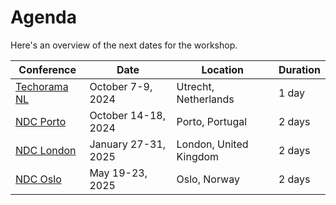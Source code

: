 # Agenda

Here's an overview of the next dates for the workshop.

| Conference                                                                                                     | Date                | Location               | Duration |
| -------------------------------------------------------------------------------------------------------------- | ------------------- | ---------------------- | -------- |
| [Techorama NL](https://techorama.nl/)                                                                          | October 7-9, 2024   | Utrecht, Netherlands   | 1 day    |
| [NDC Porto](https://ndcporto.com/workshops/designing-complex-business-processes-with-messaging/98fc8a71281a)   | October 14-18, 2024 | Porto, Portugal        | 2 days   |
| [NDC London](https://ndclondon.com/workshops/designing-complex-business-processes-with-messaging/ae2c6de115c0) | January 27-31, 2025 | London, United Kingdom | 2 days   |
| [NDC Oslo](https://ndcoslo.com/workshops/designing-complex-business-processes-with-messaging/a979d8cf55dd)     | May 19-23, 2025     | Oslo, Norway           | 2 days   |
